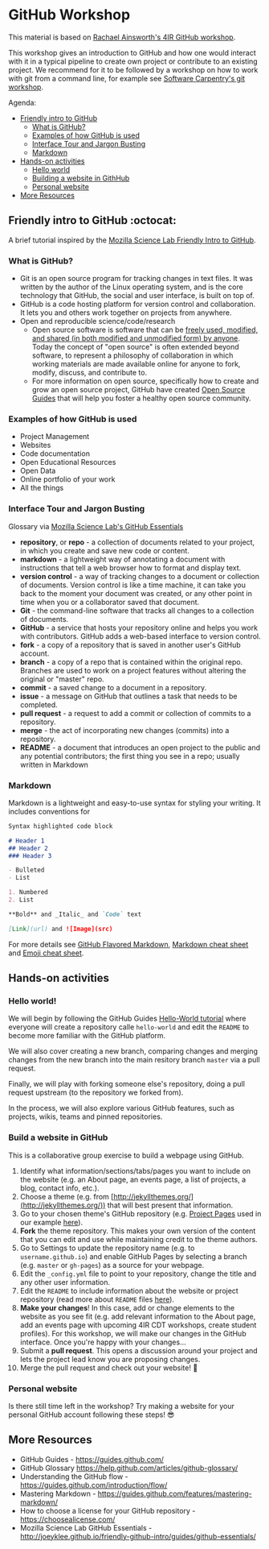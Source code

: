 # GitHub Workshop

This material is based on [Rachael Ainsworth's 4IR GitHub workshop](https://github.com/rainsworth/4IR-GitHub-Workshop).

This workshop gives an introduction to GitHub and how one would interact with it in a typical pipeline to create own project or contribute to an existing project. We recommend for it to be followed by a workshop on how to work with git from a command line, for example see [Software Carpentry's git workshop](https://swcarpentry.github.io/git-novice/).

Agenda:

- [Friendly intro to GitHub](#friendly-intro-to-github)
  * [What is GitHub?](#what-is-github)
  * [Examples of how GitHub is used](#examples-of-how-github-is-used)
  * [Interface Tour and Jargon Busting](#interface-tour-and-jargon-busting)
  * [Markdown](#markdown)
- [Hands-on activities](#hands-on-activities)
  * [Hello world](#hello-world)
  * [Building a website in GithHub](#build-a-website-in-gitHub)
  * [Personal website](#personal-website)
- [More Resources](#more-resources)

<!-- toc -->

## Friendly intro to GitHub :octocat:

A brief tutorial inspired by the [Mozilla Science Lab Friendly Intro to GitHub](https://github.com/mozillascience/friendly-github).

### What is GitHub?
* Git is an open source program for tracking changes in text files. It was written by the author of the Linux operating system, and is the core technology that GitHub, the social and user interface, is built on top of.
* GitHub is a code hosting platform for version control and collaboration. It lets you and others work together on projects from anywhere.
* Open and reproducible science/code/research
   * Open source software is software that can be [freely used, modified, and shared (in both modified and unmodified form) by anyone](http://opensource.org/definition). Today the concept of "open source" is often extended beyond software, to represent a philosophy of collaboration in which working materials are made available online for anyone to fork, modify, discuss, and contribute to.
   * For more information on open source, specifically how to create and grow an open source project, GitHub have created [Open Source Guides](https://opensource.guide/) that will help you foster a healthy open source community.

### Examples of how GitHub is used

* Project Management
* Websites
* Code documentation
* Open Educational Resources
* Open Data
* Online portfolio of your work
* All the things

### Interface Tour and Jargon Busting
Glossary via [Mozilla Science Lab's GitHub Essentials](http://joeyklee.github.io/friendly-github-intro/guides/github-essentials/#glossary)

* **repository**, or **repo** - a collection of documents related to your project, in which you create and save new code or content.
* **markdown** - a lightweight way of annotating a document with instructions that tell a web browser how to format and display text.
* **version control** - a way of tracking changes to a document or collection of documents. Version control is like a time machine, it can take you back to the moment your document was created, or any other point in time when you or a collaborator saved that document.
* **Git** - the command-line software that tracks all changes to a collection of documents.
* **GitHub** - a service that hosts your repository online and helps you work with contributors. GitHub adds a web-based interface to version control.
* **fork** - a copy of a repository that is saved in another user's GitHub account.
* **branch** - a copy of a repo that is contained within the original repo. Branches are used to work on a project features without altering the original or "master" repo.
* **commit** - a saved change to a document in a repository.
* **issue** - a message on GitHub that outlines a task that needs to be completed.
* **pull request** - a request to add a commit or collection of commits to a repository.
* **merge** - the act of incorporating new changes (commits) into a repository.
* **README** - a document that introduces an open project to the public and any potential contributors; the first thing you see in a repo; usually written in Markdown


### Markdown

Markdown is a lightweight and easy-to-use syntax for styling your writing. It includes conventions for

```markdown
Syntax highlighted code block

# Header 1
## Header 2
### Header 3

- Bulleted
- List

1. Numbered
2. List

**Bold** and _Italic_ and `Code` text

[Link](url) and ![Image](src)
```

For more details see [GitHub Flavored Markdown](https://guides.github.com/features/mastering-markdown/), [Markdown cheat sheet](https://github.com/adam-p/markdown-here/wiki/Markdown-Cheatsheet) and [Emoji cheat sheet](http://www.webpagefx.com/tools/emoji-cheat-sheet/).

## Hands-on activities

### Hello world!
We will begin by following the GitHub Guides [Hello-World tutorial](https://guides.github.com/activities/hello-world/) where everyone will create a repository calle `hello-world` and edit the `README` to become more familiar with the GitHub platform.

We will also cover creating a new branch, comparing changes and merging changes from the new branch into the main resitory branch `master` via a pull request.

Finally, we will play with forking someone else's repository, doing a pull request upstream (to the repository we forked from).

In the process, we will also explore various GitHub features, such as projects, wikis, teams and pinned repositories.

### Build a website in GitHub
This is a collaborative group exercise to build a webpage using GitHub.

1. Identify what information/sections/tabs/pages you want to include on the website (e.g. an About page, an events page, a list of projects, a blog, contact info, etc.).
2. Choose a theme (e.g. from [http://jekyllthemes.org/](http://jekyllthemes.org/)) that will best present that information.
3. Go to your chosen theme's GitHub repository (e.g. [Project Pages](https://github.com/projectpages/project-pages) used in our example [here](https://rainsworth.github.io/4IR-GitHub-Workshop/)).
4. **Fork** the theme repository. This makes your own version of the content that you can edit and use while maintaining credit to the theme authors.
5. Go to Settings to update the repository name (e.g. to `username.github.io`) and enable GitHub Pages by selecting a branch (e.g. `master` or `gh-pages`) as a source for your webpage.
6. Edit the `_config.yml` file to point to your repository, change the title and any other user information.
7. Edit the `README` to include information about the website or project repository (read more about `README` files [here](https://help.github.com/articles/about-readmes/)).
8. **Make your changes**! In this case, add or change elements to the website as you see fit (e.g. add relevant information to the About page, add an events page with upcoming 4IR CDT workshops, create student profiles). For this workshop, we will make our changes in the GitHub interface. Once you're happy with your changes...
9. Submit a **pull request**. This opens a discussion around your project and lets the project lead know you are proposing changes.
10. Merge the pull request and check out your website! :tada:

### Personal website
Is there still time left in the workshop? Try making a website for your personal GitHub account following these steps! :sunglasses:

## More Resources

* GitHub Guides - https://guides.github.com/
* GitHub Glossary https://help.github.com/articles/github-glossary/
* Understanding the GitHub flow - https://guides.github.com/introduction/flow/
* Mastering Markdown - https://guides.github.com/features/mastering-markdown/
* How to choose a license for your GitHub repository - https://choosealicense.com/
* Mozilla Science Lab GitHub Essentials - http://joeyklee.github.io/friendly-github-intro/guides/github-essentials/
